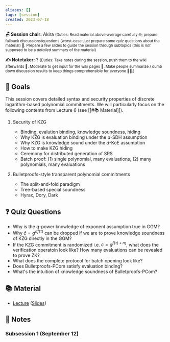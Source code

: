```yaml
---
aliases: []
tags: [session]
created: 2023-07-18
---
```


**🪑 Session chair:** Akira
<small>(Duties: Read material above-average carefully 🤓; prepare fallback discussions/questions (worst-case: just prepare some quiz questions about the material) 🙋. Prepare a few slides to guide the session through subtopics (this is <i>not</i> supposed to be a <i>detailed</i> summary of the material)</small>

**✍️ Notetaker:** ?
<small>(Duties: Take notes during the session, push them to the wiki afterwards 📝. Moderate to get input for the wiki pages 🧠. Make people summarize / dumb down discussion results to keep things comprehensible for everyone 🧑‍⚖️.)</small>

## 🎯 Goals
This session covers detailed syntax and security properties of discrete logarithm-based polynomial commitments. We will particularly focus on the following contents from Lecture 6 (see [[#📚 Material]]). 

1. Security of KZG
    - Binding, evalution binding, knowledge soundness, hiding
    - Why KZG is evaluation binding under the $d$-SDH assumption
    - Why KZG is knowledge sound under the $d$-KoE assumption
    - How to make KZG hiding
    - Ceremony for distributed generation of SRS
    - Batch proof: (1) single polynomial, many evaluations, (2) many polynomials, many evaluations

2. Bulletproofs-style transparent polynomial commitments
    - The split-and-fold paradigm
    - Tree-based special soundness
    - Hyrax, Dory, Dark

## ❓ Quiz Questions
- Why is the $q$-power knowledge of exponent assumption true in GGM?
- Why $\hat{c}=g^{\alpha f(\tau)}$ can be dropped if we are to prove knowledge soundness of KZG directly in the GGM?
- If the KZG commitment is randomized i.e. $c=g^{f(\tau)+r\eta}$, what does the verification operatoin look like? How many evaluations can be revealed to prove ZK? 
- What does the complete protocol for batch opening look like?
- Does Bulletproofs-PCom satisfy evaluation binding?
- What's the intuition of knowledge soundness of Bulletproofs-PCom?

## 📚 Material
- [Lecture](https://youtu.be/WyT5KkKBJUw) ([Slides](https://zk-learning.org/assets/lecture6.pdf))

## 📝 Notes
### Subsession 1 (September 12)
